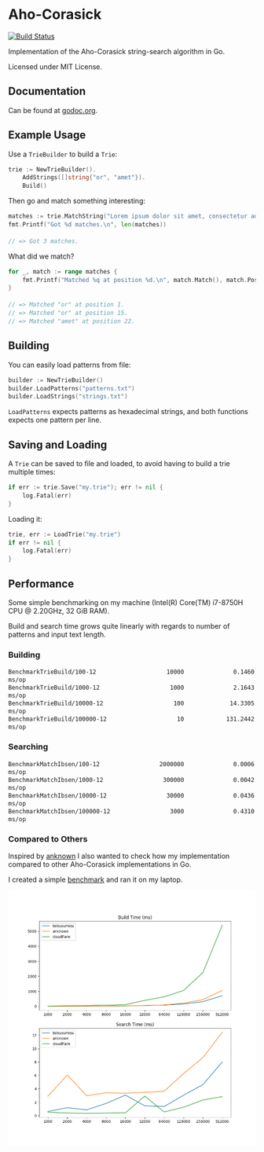 # Aho-Corasick

[![Build Status](https://travis-ci.com/BobuSumisu/aho-corasick.svg?token=eGRFn5xdQ7p9yby3GVvc&branch=master)](https://travis-ci.com/BobuSumisu/aho-corasick)

Implementation of the Aho-Corasick string-search algorithm in Go.

Licensed under MIT License.

## Documentation

Can be found at [godoc.org](https://godoc.org/github.com/BobuSumisu/aho-corasick).

## Example Usage

Use a `TrieBuilder` to build a `Trie`:

```go
trie := NewTrieBuilder().
    AddStrings([]string{"or", "amet"}).
    Build()
```

Then go and match something interesting:

```go
matches := trie.MatchString("Lorem ipsum dolor sit amet, consectetur adipiscing elit.")
fmt.Printf("Got %d matches.\n", len(matches))

// => Got 3 matches.
```

What did we match?

```go
for _, match := range matches {
    fmt.Printf("Matched %q at position %d.\n", match.Match(), match.Pos())
}

// => Matched "or" at position 1.
// => Matched "or" at position 15.
// => Matched "amet" at position 22.
```

## Building

You can easily load patterns from file:

```go
builder := NewTrieBuilder()
builder.LoadPatterns("patterns.txt")
builder.LoadStrings("strings.txt")
```

`LoadPatterns` expects patterns as hexadecimal strings, and both functions expects one
pattern per line.

## Saving and Loading

A `Trie` can be saved to file and loaded, to avoid having to build a trie multiple times:

```go
if err := trie.Save("my.trie"); err != nil {
    log.Fatal(err)
}
```

Loading it:

```go
trie, err := LoadTrie("my.trie")
if err != nil {
    log.Fatal(err)
}
```

## Performance

Some simple benchmarking on my machine (Intel(R) Core(TM) i7-8750H CPU @ 2.20GHz, 32 GiB RAM).

Build and search time grows quite linearly with regards to number of patterns and input text length.

### Building

    BenchmarkTrieBuild/100-12                    10000              0.1460 ms/op
    BenchmarkTrieBuild/1000-12                    1000              2.1643 ms/op
    BenchmarkTrieBuild/10000-12                    100             14.3305 ms/op
    BenchmarkTrieBuild/100000-12                    10            131.2442 ms/op

### Searching

    BenchmarkMatchIbsen/100-12                 2000000              0.0006 ms/op
    BenchmarkMatchIbsen/1000-12                 300000              0.0042 ms/op
    BenchmarkMatchIbsen/10000-12                 30000              0.0436 ms/op
    BenchmarkMatchIbsen/100000-12                 3000              0.4310 ms/op

### Compared to Others

Inspired by [anknown](https://github.com/anknown/ahocorasick) I also wanted to check how my implementation compared
to other Aho-Corasick implementations in Go.

I created a simple [benchmark](./benchmark/main.go) and ran it on my laptop.

![benchmark plot](./benchmark/benchmark.png)
